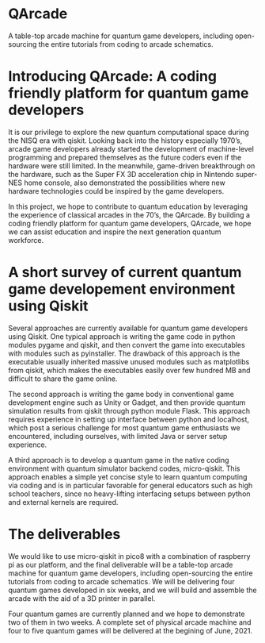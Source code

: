 # QArcade
A table-top arcade machine for quantum game developers, including open-sourcing the entire tutorials from coding to arcade schematics.

# Introducing QArcade: A coding friendly platform for quantum game developers

 It is our privilege to explore the new quantum computational space during the NISQ era with qiskit. Looking back into the history especially 1970’s, arcade game developers already started the development of machine-level programming and prepared themselves as the future coders even if the hardware were still limited. In the meanwhile, game-driven breakthrough on the hardware, such as the Super FX 3D acceleration chip in Nintendo super-NES home console, also demonstrated the possibilities where new hardware technologies could be inspired by the game developers.

In this project, we hope to contribute to quantum education by leveraging the experience of classical arcades in the 70’s, the QArcade. By building a coding friendly platform for quantum game developers, QArcade, we hope we can assist education and inspire the next generation quantum workforce.
 
# A short survey of current quantum game developement environment using Qiskit

  Several approaches are currently available for quantum game developers using Qiskit. One typical approach is writing the game code in python modules pygame and qiskit, and then convert the game into executables with modules such as pyinstaller. The drawback of this approach is the executable usually inherited massive unused modules such as matplotlibs from qiskit, which makes the executables easily over few hundred MB and difficult to share the game online. 
  
  The second approach is writing the game body in conventional game development engine such as Unity or Gadget, and then provide quantum simulation results from qiskit through python module Flask. This approach requires experience in setting up interface between python and localhost, which post a serious challenge for most quantum game enthusiasts we encountered, including ourselves, with limited Java or server setup experience. 
  
  A third approach is to develop a quantum game in the native coding environment with quantum simulator backend codes, micro-qiskit. This approach enables a simple yet concise style to learn quantum computing via coding and is in particular favorable for general educators such as high school teachers, since no heavy-lifting interfacing setups between python and external kernels are required.
  
# The deliverables

  We would like to use micro-qiskit in pico8 with a combination of raspberry pi as our platform, and the final deliverable will be a table-top arcade machine for quantum game developers, including open-sourcing the entire tutorials from coding to arcade schematics. We will be delivering four quantum games developed in six weeks, and we will build and assemble the arcade with the aid of a 3D printer in parallel.
  
 Four quantum games are currently planned and we hope to demonstrate two of them in two weeks. A complete set of physical arcade machine and four to five quantum games will be delivered at the begining of June, 2021.
  
  
